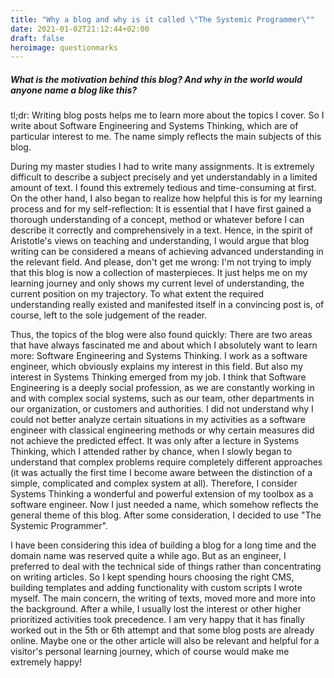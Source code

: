 ```yaml
---
title: "Why a blog and why is it called \"The Systemic Programmer\""
date: 2021-01-02T21:12:44+02:00
draft: false
heroimage: questionmarks
--- 
```


##### What is the motivation behind this blog? And why in the world would anyone name a blog like this? 

tl;dr: Writing blog posts helps me to learn more about the topics I cover. So I write about Software Engineering and Systems Thinking, which are of particular interest to me. The name simply reflects the main subjects of this blog. 

During my master studies I had to write many assignments. It is extremely difficult to describe a subject precisely and yet understandably in a limited amount of text. I found this extremely tedious and time-consuming at first. On the other hand, I also began to realize how helpful this is for my learning process and for my self-reflection: It is essential that I have first gained a thorough understanding of a concept, method or whatever before I can describe it correctly and comprehensively in a text. Hence, in the spirit of Aristotle's views on teaching and understanding, I would argue that blog writing can be considered a means of achieving advanced understanding in the relevant field. And please, don't get me wrong: I'm not trying to imply that this blog is now a collection of masterpieces. It just helps me on my learning journey and only shows my current level of understanding, the current position on my trajectory. To what extent the required understanding really existed and manifested itself in a convincing post is, of course, left to the sole judgement of the reader.  

Thus, the topics of the blog were also found quickly: There are two areas that have always fascinated me and about which I absolutely want to learn more: Software Engineering and Systems Thinking. I work as a software engineer, which obviously explains my interest in this field. But also my interest in Systems Thinking emerged from my job. I think that Software Engineering is a deeply social profession, as we are constantly working in and with complex social systems, such as our team, other departments in our organization, or customers and authorities. I did not understand why I could not better analyze certain situations in my activities as a software engineer with classical engineering methods or why certain measures did not achieve the predicted effect. It was only after a lecture in Systems Thinking, which I attended rather by chance, when I slowly began to understand that complex problems require completely different approaches (it was actually the first time I become aware between the distinction of a simple, complicated and complex system at all). Therefore, I consider Systems Thinking a wonderful and powerful extension of my toolbox as a software engineer. Now I just needed a name, which somehow reflects the general theme of this blog. After some consideration, I decided to use "The Systemic Programmer". 

I have been considering this idea of building a blog for a long time and the domain name was reserved quite a while ago. But as an engineer, I preferred to deal with the technical side of things rather than concentrating on writing articles. So I kept spending hours choosing the right CMS, building templates and adding functionality with custom scripts I wrote myself. The main concern, the writing of texts, moved more and more into the background. After a while, I usually lost the interest or other higher prioritized activities took precedence. I am very happy that it has finally worked out in the 5th or 6th attempt and that some blog posts are already online. Maybe one or the other article will also be relevant and helpful for a visitor's personal learning journey, which of course would make me extremely happy! 